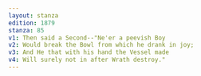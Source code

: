 ```yaml
---
layout: stanza
edition: 1879
stanza: 85
v1: Then said a Second--"Ne'er a peevish Boy
v2: Would break the Bowl from which he drank in joy;
v3: And He that with his hand the Vessel made
v4: Will surely not in after Wrath destroy."
---
```

